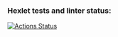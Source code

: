 ### Hexlet tests and linter status:
[![Actions Status](https://github.com/naritai/frontend-project-lvl2/workflows/hexlet-check/badge.svg)](https://github.com/naritai/frontend-project-lvl2/actions)